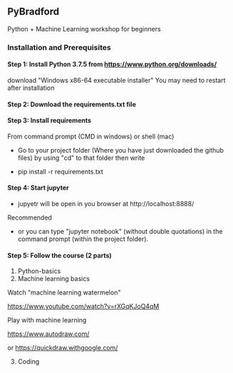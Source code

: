 ## PyBradford
Python + Machine Learning workshop for beginners

### Installation and Prerequisites

#### Step 1: Install Python 3.7.5 from https://www.python.org/downloads/

download "Windows x86-64 executable installer"
You may need to restart after installation

#### Step 2: Download the requirements.txt file

#### Step 3: Install requirements
From command prompt (CMD in windows) or shell (mac)

- Go to your project folder (Where you have just downloaded the github files) by using "cd" to that folder then write

- pip install -r requirements.txt

#### Step 4: Start jupyter

- jupyetr will be open in you browser at http://localhost:8888/

Recommended
-  or you can type  "jupyter notebook" (without double quotations) in the command prompt (within the project folder).

#### Step 5: Follow the course (2 parts)

1. Python-basics
2. Machine learning basics

Watch "machine learning watermelon"

https://www.youtube.com/watch?v=rXGqKJoQ4qM

Play with machine learning

https://www.autodraw.com/
 
or https://quickdraw.withgoogle.com/
 
3. Coding 

